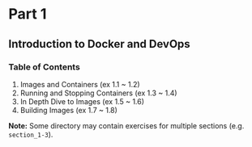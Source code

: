 # Part 1

## Introduction to Docker and DevOps

### Table of Contents

1. Images and Containers (ex 1.1 ~ 1.2)
2. Running and Stopping Containers (ex 1.3 ~ 1.4)
3. In Depth Dive to Images (ex 1.5 ~ 1.6)
4. Building Images (ex 1.7 ~ 1.8)

__Note:__ Some directory may contain exercises for multiple sections (e.g. ```section_1-3```).